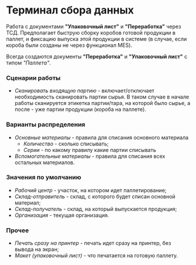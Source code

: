 # Терминал сбора данных

Работа с документами **"Упаковочный лист"** и **"Переработка"** через ТСД.
Предполагает быструю сборку коробов готовой продукции в паллет, и
фиксацию выпуска этой продукции в системе (в случае, если короба были
созданы не через функционал MES).

Всегда создаются документы **"Переработка"** и **"Упаковочный лист"** с типом
*"Паллета"*.

### Сценарии работы

- *Сканировать входящую партию* - включает/отключает необходимость сканировать партии сырья. В таком случае в начале работы сканируется этикетка партии/тара, на которой было сырье, а после - уже партии продукции (короба на паллете).

### Варианты распределения

- *Основные материалы* - правила для списания основного материала
  - *Количество* - сколько списывать;
  - *Серии* - по какому правилу какие партии списывать
- *Вспомогательные материалы* - правила для списания всех остальных материалов.

### Значения по умолчанию

- *Рабочий центр* - участок, на котором идет паллетирование;
- *Склад-отправитель* - склад, с которого будет списан основной
    материал;
- *Склад-получатель* - склад, на который выпускается продукция;
- *Организация* - текущая организация.

### Прочее

- *Печать сразу на принтер* - печать идет сразу на принтер, без вывода
    на экран;
- *Макет (упаковочный лист)* - что печатается на готовую паллету.
